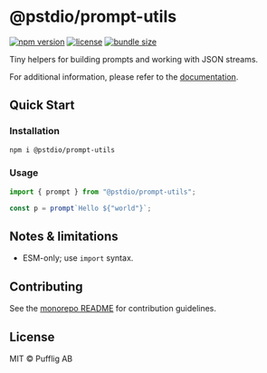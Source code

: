 # @pstdio/prompt-utils

[![npm version](https://img.shields.io/npm/v/@pstdio/prompt-utils.svg?color=blue)](https://www.npmjs.com/package/@pstdio/prompt-utils)
[![license](https://img.shields.io/npm/l/@pstdio/prompt-utils)](https://github.com/pufflyai/core-utils/blob/main/LICENSE)
[![bundle size](https://img.shields.io/bundlephobia/minzip/%40pstdio%2Fprompt-utils)](https://bundlephobia.com/package/%40pstdio%2Fprompt-utils)

Tiny helpers for building prompts and working with JSON streams.

For additional information, please refer to the [documentation](https://pufflyai.github.io/core-utils/packages/prompt-utils).

## Quick Start

### Installation

```bash
npm i @pstdio/prompt-utils
```

### Usage

```ts
import { prompt } from "@pstdio/prompt-utils";

const p = prompt`Hello ${"world"}`;
```

## Notes & limitations

- ESM-only; use `import` syntax.

## Contributing

See the [monorepo README](https://github.com/pufflyai/core-utils#readme) for contribution guidelines.

## License

MIT © Pufflig AB
